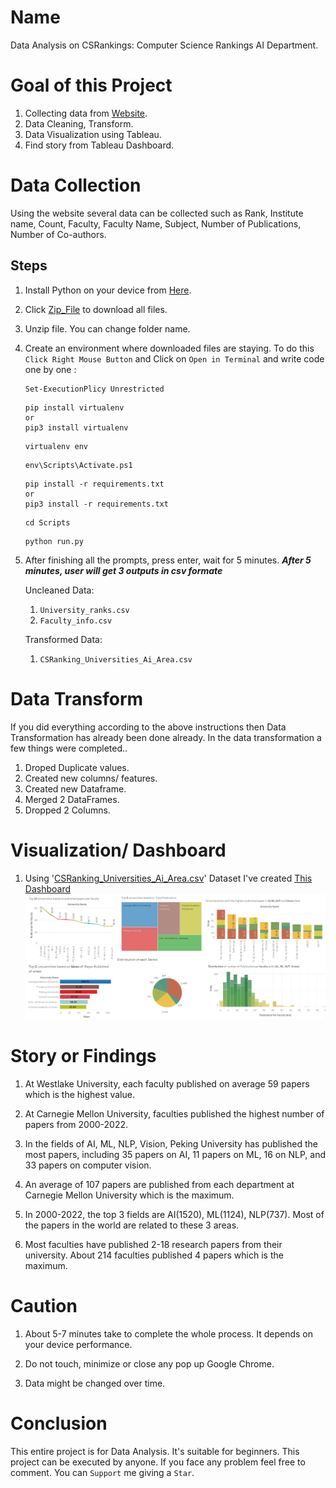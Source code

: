 # Name 
  Data Analysis on CSRankings: Computer Science Rankings AI Department.
  
# Goal of this Project
  1. Collecting data from [Website](https://csrankings.org/#/fromyear/2000/toyear/2022/index?ai&vision&mlmining&nlp&inforet&world).
  2. Data Cleaning, Transform.
  3. Data Visualization using Tableau.
  4. Find story from Tableau Dashboard.
  
# Data Collection
  Using the website several data can be collected such as Rank, Institute name, Count, Faculty, Faculty Name, Subject, Number of Publications, Number of Co-authors.
    
  ## **Steps**
  1. Install Python on your device from [Here](https://www.python.org/downloads/). 
  2. Click [Zip_File](https://github.com/AklimaRimi/CSRankings_Computer_Science_Rankings_AI_Dept/archive/refs/heads/main.zip) to download all files.
  3. Unzip file. You can change folder name. 
  4. Create an environment where downloaded files are staying. To do this `Click Right Mouse Button` and Click on `Open in Terminal` and write code one by one :
    
      ```
      Set-ExecutionPlicy Unrestricted
      ```
      
      ```
      pip install virtualenv
      or 
      pip3 install virtualenv
      ```
      ```
      virtualenv env
      ```
      ```
      env\Scripts\Activate.ps1
      ```
      ```
      pip install -r requirements.txt
      or 
      pip3 install -r requirements.txt
      ```
      ```
      cd Scripts
      ```
      ```
      python run.py
      ```
  5. After finishing all the prompts, press enter, wait for 5 minutes. 
      ***After 5 minutes, user will get 3 outputs in csv formate***
          
      Uncleaned Data:
        1. `University_ranks.csv`
        2. `Faculty_info.csv`

      Transformed Data:
        1. `CSRanking_Universities_Ai_Area.csv`
        
     
# Data Transform
If you did everything according to the above instructions then Data Transformation has already been done already.
In the data transformation a few things were completed..
  
  1. Droped Duplicate values.
  2. Created new columns/ features.
  3. Created new Dataframe.
  4. Merged 2 DataFrames.
  5. Dropped 2 Columns.
  
# Visualization/ Dashboard
  1. Using '[CSRanking_Universities_Ai_Area.csv](https://github.com/AklimaRimi/CSRankings_Computer_Science_Rankings_AI_Dept/blob/main/Output/CSRanking_Universities_Ai_Area.csv)' Dataset I've created [This Dashboard](https://public.tableau.com/app/profile/aklima.akter.rimi/viz/VisualizationsonCSRankingsUniversitiesinAIDepartment/Dashboard1)
  ![](https://github.com/AklimaRimi/CSRankings_Computer_Science_Rankings_AI_Dept/blob/main/Tableau/viz.png)
  
# Story or Findings
   1. At Westlake University, each faculty published on average 59 papers which is the highest value.
    
   2. At Carnegie Mellon University, faculties published the highest number of papers from 2000-2022.
    
   3. In the fields of AI, ML, NLP, Vision, Peking University has published the most papers, including 35 papers on AI, 11 papers on ML, 16 on NLP, and 33 papers on computer vision.
    
  4. An average of 107 papers are published from each department at Carnegie Mellon University which is the maximum.
    
  5. In 2000-2022, the top 3 fields are AI(1520), ML(1124), NLP(737). Most of the papers in the world are related to these 3 areas.
  
  6. Most faculties have published 2-18 research papers from their university. About 214 faculties published 4 papers which is the maximum.


# Caution
1. About 5-7 minutes take to complete the whole process. It depends on your device performance.

2. Do not touch, minimize or close any pop up Google Chrome.

3. Data might be changed over time.
  
  
# Conclusion
This entire project is for Data Analysis. It's suitable for beginners. This project can be executed by anyone. If you face any problem feel free to comment. You can `Support` me giving a `Star`.
